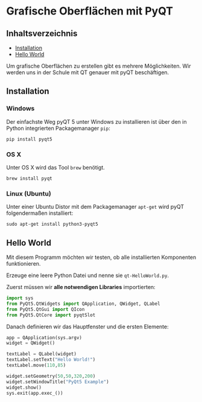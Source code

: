 # Grafische Oberflächen mit PyQT

## Inhaltsverzeichnis

* [Installation](#installation)
* [Hello World](#hello-world)

Um grafische Oberflächen zu erstellen gibt es mehrere Möglichkeiten. Wir werden uns in der Schule mit QT genauer mit pyQT beschäftigen.
## Installation
### Windows
Der einfachste Weg pyQT 5 unter Windows zu installieren ist über den in Python integrierten Packagemanager `pip`:

```
pip install pyqt5
```

### OS X
Unter OS X wird das Tool `brew` benötigt.

```
brew install pyqt
```


### Linux (Ubuntu)
Unter einer Ubuntu Distor mit dem Packagemanager `apt-get` wird pyQT folgendermaßen installiert:

```
sudo apt-get install python3-pyqt5
```

## Hello World
Mit diesem Programm möchten wir testen, ob alle installierten Komponenten funktionieren.

Erzeuge eine leere Python Datei und nenne sie `qt-HelloWorld.py`.

Zuerst müssen wir **alle notwendigen Libraries** importierten:
```python
import sys
from PyQt5.QtWidgets import QApplication, QWidget, QLabel
from PyQt5.QtGui import QIcon
from PyQt5.QtCore import pyqtSlot
```

Danach definieren wir das Hauptfenster und die ersten Elemente:

```python
app = QApplication(sys.argv)
widget = QWidget()

textLabel = QLabel(widget)
textLabel.setText("Hello World!")
textLabel.move(110,85)

widget.setGeometry(50,50,320,200)
widget.setWindowTitle("PyQt5 Example")
widget.show()
sys.exit(app.exec_())
```

